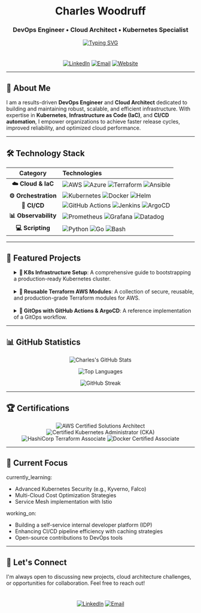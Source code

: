 
<div align="center">

# Charles Woodruff

### DevOps Engineer • Cloud Architect • Kubernetes Specialist

<a href="https://git.io/typing-svg"><img src="https://readme-typing-svg.herokuapp.com?font=Fira+Code&size=18&duration=2500&pause=1000&color=f59e0b&background=00000000&center=true&vCenter=true&width=600&lines=Building+Reliable+and+Scalable+Cloud+Infrastructure;Automating+Complex+Deployments+with+CI%2FCD;Mastering+Kubernetes+and+Container+Orchestration" alt="Typing SVG" /></a>

</div>

<div align="center" style="padding-top: 10px;">

[![LinkedIn](https://img.shields.io/badge/LinkedIn-1e40af?style=for-the-badge&logo=linkedin&logoColor=f59e0b)](https://linkedin.com/in/charleswoodruff)
[![Email](https://img.shields.io/badge/Email-1e40af?style=for-the-badge&logo=gmail&logoColor=f59e0b)](mailto:charles.woodruff@example.com)
[![Website](https://img.shields.io/badge/Website-1e40af?style=for-the-badge&logo=About.me&logoColor=f59e0b)](https://charleswoodruff.dev)

</div>

---

## 👋 About Me

I am a results-driven **DevOps Engineer** and **Cloud Architect** dedicated to building and maintaining robust, scalable, and efficient infrastructure. With expertise in **Kubernetes**, **Infrastructure as Code (IaC)**, and **CI/CD automation**, I empower organizations to achieve faster release cycles, improved reliability, and optimized cloud performance. 

---

## 🛠️ Technology Stack

<div align="center">

| Category | Technologies |
| :---: | :--- |
| **☁️ Cloud & IaC** | ![AWS](https://img.shields.io/badge/AWS-1e40af?style=for-the-badge&logo=amazon-aws&logoColor=white) ![Azure](https://img.shields.io/badge/Azure-1e40af?style=for-the-badge&logo=microsoft-azure&logoColor=white) ![Terraform](https://img.shields.io/badge/Terraform-1e40af?style=for-the-badge&logo=terraform&logoColor=white) ![Ansible](https://img.shields.io/badge/Ansible-1e40af?style=for-the-badge&logo=ansible&logoColor=white) |
| **⚙️ Orchestration** | ![Kubernetes](https://img.shields.io/badge/Kubernetes-f59e0b?style=for-the-badge&logo=kubernetes&logoColor=white) ![Docker](https://img.shields.io/badge/Docker-f59e0b?style=for-the-badge&logo=docker&logoColor=white) ![Helm](https://img.shields.io/badge/Helm-f59e0b?style=for-the-badge&logo=helm&logoColor=white) |
| **🔄 CI/CD** | ![GitHub Actions](https://img.shields.io/badge/GitHub_Actions-1e40af?style=for-the-badge&logo=github-actions&logoColor=white) ![Jenkins](https://img.shields.io/badge/Jenkins-1e40af?style=for-the-badge&logo=jenkins&logoColor=white) ![ArgoCD](https://img.shields.io/badge/ArgoCD-1e40af?style=for-the-badge&logo=argo&logoColor=white) |
| **📊 Observability** | ![Prometheus](https://img.shields.io/badge/Prometheus-f59e0b?style=for-the-badge&logo=prometheus&logoColor=white) ![Grafana](https://img.shields.io/badge/Grafana-f59e0b?style=for-the-badge&logo=grafana&logoColor=white) ![Datadog](https://img.shields.io/badge/Datadog-f59e0b?style=for-the-badge&logo=datadog&logoColor=white) |
| **💻 Scripting** | ![Python](https://img.shields.io/badge/Python-1e40af?style=for-the-badge&logo=python&logoColor=white) ![Go](https://img.shields.io/badge/Go-1e40af?style=for-the-badge&logo=go&logoColor=white) ![Bash](https://img.shields.io/badge/Bash-1e40af?style=for-the-badge&logo=gnu-bash&logoColor=white) |

</div>

---

## 🚀 Featured Projects

<div align="left" style="padding-left: 20px;">

<details>
  <summary><strong>🔹 K8s Infrastructure Setup</strong>: A comprehensive guide to bootstrapping a production-ready Kubernetes cluster.</summary>
  <br>
  - **Description**: This repository contains Terraform and Ansible scripts to provision a highly available K8s cluster on AWS, complete with monitoring (Prometheus/Grafana) and logging stacks.
  - **Link**: [github.com/charleswoodruff/k8s-infrastructure-setup](https://github.com/charleswoodruff/k8s-infrastructure-setup)
</details>

<br>

<details>
  <summary><strong>🔹 Reusable Terraform AWS Modules</strong>: A collection of secure, reusable, and production-grade Terraform modules for AWS.</summary>
  <br>
  - **Description**: Standardized modules for common AWS resources (VPC, S3, RDS, etc.) designed to enforce best practices for security and tagging.
  - **Link**: [github.com/charleswoodruff/terraform-aws-modules](https://github.com/charleswoodruff/terraform-aws-modules)
</details>

<br>

<details>
  <summary><strong>🔹 GitOps with GitHub Actions & ArgoCD</strong>: A reference implementation of a GitOps workflow.</summary>
  <br>
  - **Description**: Demonstrates how to use GitHub Actions for building container images and ArgoCD for automated, declarative deployment to Kubernetes.
  - **Link**: [github.com/charleswoodruff/github-actions-workflows](https://github.com/charleswoodruff/github-actions-workflows)
</details>

</div>

---

## 📊 GitHub Statistics

<div align="center">

![Charles's GitHub Stats](https://github-readme-stats.vercel.app/api?username=charleswoodruff&show_icons=true&hide_border=true&include_all_commits=true&count_private=true&bg_color=00000000&title_color=1e40af&text_color=4a5568&icon_color=f59e0b)

![Top Languages](https://github-readme-stats.vercel.app/api/top-langs/?username=charleswoodruff&layout=compact&hide_border=true&bg_color=00000000&title_color=1e40af&text_color=4a5568)

![GitHub Streak](https://github-readme-streak-stats.herokuapp.com/?user=charleswoodruff&theme=dark&hide_border=true&background=00000000&stroke=f59e0b&ring=1e40af&fire=f59e0b&currStreakNum=ffffff&sideNums=ffffff&currStreakLabel=ffffff&sideLabels=ffffff)

</div>

---

## 🏆 Certifications

<div align="center">

![AWS Certified Solutions Architect](https://img.shields.io/badge/AWS_Solutions_Architect-f59e0b?style=for-the-badge&logo=amazon-aws&logoColor=white)
![Certified Kubernetes Administrator (CKA)](https://img.shields.io/badge/Kubernetes_CKA-1e40af?style=for-the-badge&logo=kubernetes&logoColor=white)
![HashiCorp Terraform Associate](https://img.shields.io/badge/Terraform_Associate-f59e0b?style=for-the-badge&logo=terraform&logoColor=white)
![Docker Certified Associate](https://img.shields.io/badge/Docker_Certified-1e40af?style=for-the-badge&logo=docker&logoColor=white)

</div>

---

## 🎯 Current Focus

currently_learning:
  - Advanced Kubernetes Security (e.g., Kyverno, Falco)
  - Multi-Cloud Cost Optimization Strategies
  - Service Mesh implementation with Istio

working_on:
  - Building a self-service internal developer platform (IDP)
  - Enhancing CI/CD pipeline efficiency with caching strategies
  - Open-source contributions to DevOps tools

---

## 🤝 Let's Connect

I'm always open to discussing new projects, cloud architecture challenges, or opportunities for collaboration. Feel free to reach out!

<div align="center" style="padding-top: 10px;">

[![LinkedIn](https://img.shields.io/badge/Connect_on_LinkedIn-1e40af?style=for-the-badge&logo=linkedin&logoColor=f59e0b)](https://www.linkedin.com/in/charleswoodruff1/)
[![Email](https://img.shields.io/badge/Send_An_Email-f59e0b?style=for-the-badge&logo=gmail&logoColor=white)](mailto:charles.woodruff@example.com)

</div>

